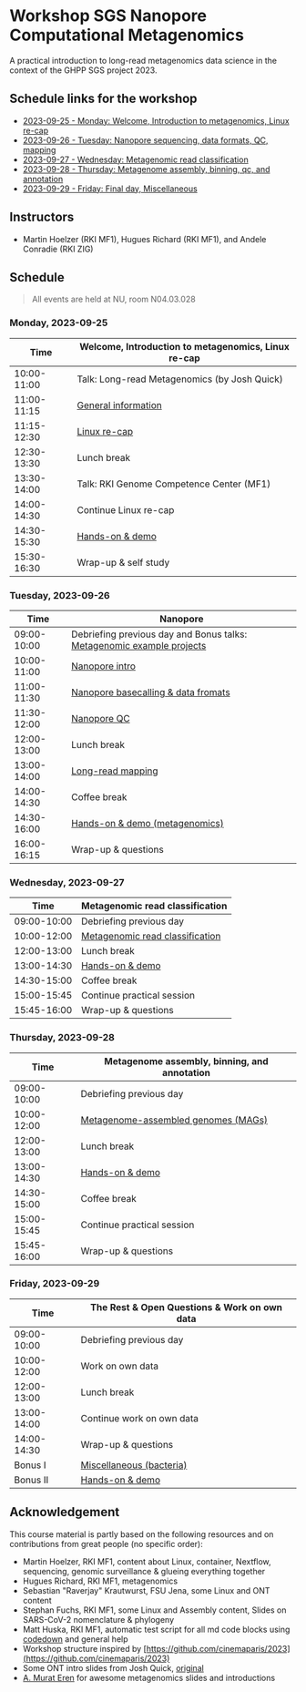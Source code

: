 # Workshop SGS Nanopore Computational Metagenomics

A practical introduction to long-read metagenomics data science in the context of the GHPP SGS project 2023.

## Schedule links for the workshop

* [2023-09-25 - Monday: Welcome, Introduction to metagenomics, Linux re-cap](#0)  
* [2023-09-26 - Tuesday: Nanopore sequencing, data formats, QC, mapping](#1)  
* [2023-09-27 - Wednesday: Metagenomic read classification](#10)
* [2023-09-28 - Thursday: Metagenome assembly, binning, qc, and annotation](#11)
* [2023-09-29 - Friday: Final day, Miscellaneous](#4)  

## Instructors

* Martin Hoelzer (RKI MF1), Hugues Richard (RKI MF1), and Andele Conradie (RKI ZIG)

## Schedule

> All events are held at NU, room N04.03.028

### <a name="0"></a> Monday, 2023-09-25
| Time        | Welcome, Introduction to metagenomics, Linux re-cap |
| --          | --               |
| 10:00-11:00 | Talk: Long-read Metagenomics (by Josh Quick) | 
| 11:00-11:15 | [General information](day-welcome-linux-container-wms/general.md) |
| 11:15-12:30 | [Linux re-cap](day-welcome-linux-container-wms/linux.md) |
| 12:30-13:30 | Lunch break |
| 13:30-14:00 | Talk: RKI Genome Competence Center (MF1) |
| 14:00-14:30 | Continue Linux re-cap |
| 14:30-15:30 | [Hands-on & demo](day-welcome-linux-container-wms/hands-on.md) |
| 15:30-16:30 | Wrap-up & self study |

### <a name="1"></a> Tuesday, 2023-09-26
| Time        | Nanopore |
| --          | --               |
| 09:00-10:00 | Debriefing previous day and Bonus talks: [Metagenomic example projects](https://docs.google.com/presentation/d/1CmkZ28PHgQ8dVwmm-U82tjOR0sPEcOcTWkjQzWZd98o/edit?usp=sharing)  |
| 10:00-11:00 | [Nanopore intro](day-nanopore/nanopore.md) |
| 11:00-11:30 | [Nanopore basecalling & data fromats](day-nanopore/nanopore.md) |
| 11:30-12:00 | [Nanopore QC](day-nanopore/nanopore.md) |
| 12:00-13:00 | Lunch break |
| 13:00-14:00 | [Long-read mapping](day-nanopore/mapping.md) |
| 14:00-14:30 | Coffee break |
| 14:30-16:00 | [Hands-on & demo (metagenomics)](day-nanopore/hands-on-metagenomics.md) |
| 16:00-16:15 | Wrap-up & questions |

### <a name="10"></a> Wednesday, 2023-09-27
| Time        | Metagenomic read classification |
| --          | --               |
| 09:00-10:00 | Debriefing previous day |
| 10:00-12:00 | [Metagenomic read classification](day-metagenomic-classification/README.md) |
| 12:00-13:00 | Lunch break |
| 13:00-14:30 | [Hands-on & demo](day-metagenomic-classification/hands-on.md) |
| 14:30-15:00 | Coffee break |
| 15:00-15:45 | Continue practical session |
| 15:45-16:00 | Wrap-up & questions |

### <a name="11"></a> Thursday, 2023-09-28
| Time        | Metagenome assembly, binning, and annotation |
| --          | --               |
| 09:00-10:00 | Debriefing previous day |
| 10:00-12:00 | [Metagenome-assembled genomes (MAGs)](day-metagenomic-assembly/README.md) |
| 12:00-13:00 | Lunch break |
| 13:00-14:30 | [Hands-on & demo](day-metagenomic-assembly/hands-on.md) |
| 14:30-15:00 | Coffee break |
| 15:00-15:45 | Continue practical session |
| 15:45-16:00 | Wrap-up & questions |

### <a name="4"></a> Friday, 2023-09-29
| Time        | The Rest & Open Questions & Work on own data |
| --          | --               |
| 09:00-10:00 | Debriefing previous day |
| 10:00-12:00 | Work on own data |
| 12:00-13:00 | Lunch break |
| 13:00-14:00 | Continue work on own data |
| 14:00-14:30 | Wrap-up & questions |
| Bonus I | [Miscellaneous (bacteria)](day-misc/README.md) |
| Bonus II | [Hands-on & demo](day-misc/hands-on.md) |



## Acknowledgement

This course material is partly based on the following resources and on contributions from great people (no specific order):

* Martin Hoelzer, RKI MF1, content about Linux, container, Nextflow, sequencing, genomic surveillance & glueing everything together
* Hugues Richard, RKI MF1, metagenomics 
* Sebastian "Raverjay" Krautwurst, FSU Jena, some Linux and ONT content
* Stephan Fuchs, RKI MF1, some Linux and Assembly content, Slides on SARS-CoV-2 nomenclature & phylogeny 
* Matt Huska, RKI MF1, automatic test script for all md code blocks using [codedown](https://github.com/earldouglas/codedown) and general help
* Workshop structure inspired by [https://github.com/cinemaparis/2023](https://github.com/cinemaparis/2023)
* Some ONT intro slides from Josh Quick, [original](https://github.com/cinemaparis/2023/blob/main/day1-Tuesday/slides-Quick.pdf)
* [A. Murat Eren](https://merenlab.org) for awesome metagenomics slides and introductions
